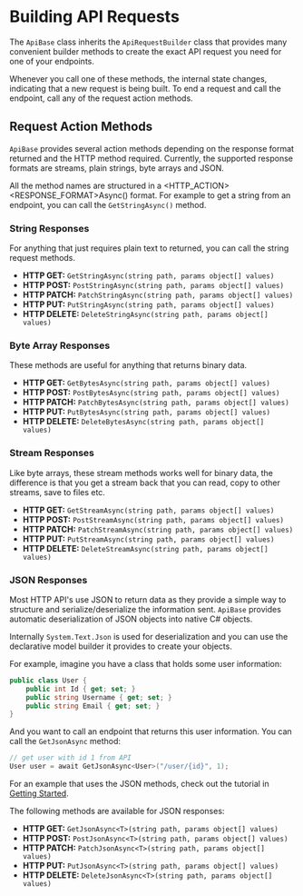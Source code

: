 # Building API Requests

The `ApiBase` class inherits the `ApiRequestBuilder` class that provides many convenient builder methods to create the exact API request you need for one of your endpoints.

Whenever you call one of these methods, the internal state changes, indicating that a new request is being built. To end a request and call the endpoint, call any of the request action methods.

## Request Action Methods
`ApiBase` provides several action methods depending on the response format returned and the HTTP method required. Currently, the supported response formats are streams, plain strings, byte arrays and JSON.

All the method names are structured in a <HTTP_ACTION><RESPONSE_FORMAT>Async() format. For example to get a string from an endpoint, you can call the `GetStringAsync()` method.

### String Responses
For anything that just requires plain text to returned, you can call the string request methods.

- **HTTP GET:** `GetStringAsync(string path, params object[] values)`
- **HTTP POST:** `PostStringAsync(string path, params object[] values)`
- **HTTP PATCH:** `PatchStringAsync(string path, params object[] values)`
- **HTTP PUT:** `PutStringAsync(string path, params object[] values)`
- **HTTP DELETE:** `DeleteStringAsync(string path, params object[] values)`

### Byte Array Responses
These methods are useful for anything that returns binary data.

- **HTTP GET:** `GetBytesAsync(string path, params object[] values)`
- **HTTP POST:** `PostBytesAsync(string path, params object[] values)`
- **HTTP PATCH:** `PatchBytesAsync(string path, params object[] values)`
- **HTTP PUT:** `PutBytesAsync(string path, params object[] values)`
- **HTTP DELETE:** `DeleteBytesAsync(string path, params object[] values)`

### Stream Responses
Like byte arrays, these stream methods works well for binary data, the difference is that you get a stream back that you can read, copy to other streams, save to files etc.

- **HTTP GET:** `GetStreamAsync(string path, params object[] values)`
- **HTTP POST:** `PostStreamAsync(string path, params object[] values)`
- **HTTP PATCH:** `PatchStreamAsync(string path, params object[] values)`
- **HTTP PUT:** `PutStreamAsync(string path, params object[] values)`
- **HTTP DELETE:** `DeleteStreamAsync(string path, params object[] values)`

### JSON Responses
Most HTTP API's use JSON to return data as they provide a simple way to structure and serialize/deserialize the information sent. `ApiBase` provides automatic deserialization of JSON objects into native C# objects.

Internally `System.Text.Json` is used for deserialization and you can use the declarative model builder it provides to create your objects.

For example, imagine you have a class that holds some user information:

```cs
public class User {
    public int Id { get; set; }
    public string Username { get; set; }
    public string Email { get; set; }
}
```

And you want to call an endpoint that returns this user information. You can call the `GetJsonAsync` method:

```cs
// get user with id 1 from API
User user = await GetJsonAsync<User>("/user/{id}", 1);
```

For an example that uses the JSON methods, check out the tutorial in [Getting Started](getting-started.md#tutorial-create-a-basic-http-api-client).

The following methods are available for JSON responses:

- **HTTP GET:** `GetJsonAsync<T>(string path, params object[] values)`
- **HTTP POST:** `PostJsonAsync<T>(string path, params object[] values)`
- **HTTP PATCH:** `PatchJsonAsync<T>(string path, params object[] values)`
- **HTTP PUT:** `PutJsonAsync<T>(string path, params object[] values)`
- **HTTP DELETE:** `DeleteJsonAsync<T>(string path, params object[] values)`

